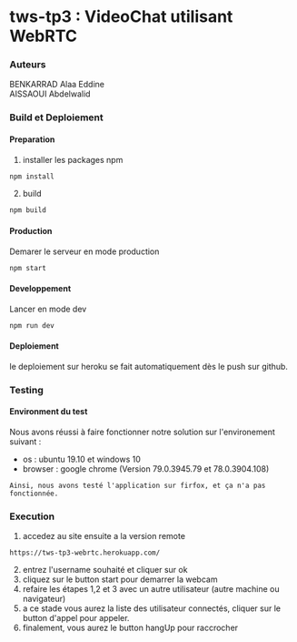 # tws-tp3 : VideoChat utilisant WebRTC
### Auteurs
BENKARRAD Alaa Eddine <br/>
AISSAOUI Abdelwalid

### Build et Deploiement
#### Preparation
1. installer les packages npm 
```bash
npm install
```
2. build 
```bash
npm build 
```
#### Production
Demarer le serveur en mode production
```bash
npm start 
```
#### Developpement
 Lancer en mode dev
```bash
npm run dev 
```
#### Deploiement
 le deploiement sur heroku se fait automatiquement dès le 
 push sur github.
 
### Testing
#### Environment du test
Nous avons réussi à faire fonctionner notre solution sur l'environement suivant :
- os : ubuntu 19.10 et windows 10
- browser : google chrome (Version 79.0.3945.79 et 78.0.3904.108)

`Ainsi, nous avons testé l'application sur firfox, et ça n'a pas fonctionnée.`
### Execution
1. accedez au site ensuite a la version remote 
```http request
https://tws-tp3-webrtc.herokuapp.com/
```
2. entrez l'username souhaité et cliquer sur ok
3. cliquez sur le button start pour demarrer la webcam
4. refaire les étapes 1,2 et 3 avec un autre utilisateur (autre machine ou navigateur)
5. a ce stade vous aurez la liste des utilisateur connectés, cliquer sur le button d'appel pour appeler.
6. finalement, vous aurez le button hangUp pour raccrocher 
